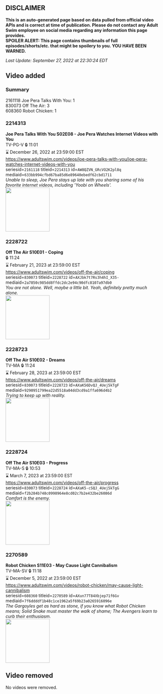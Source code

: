 ## DISCLAIMER
**This is an auto-generated page based on data pulled from official video APIs and is correct at time of publication. Please do not contact any Adult Swim employee on social media regarding any information this page provides.**  
**SPOILER ALERT: This page contains thumbnails of full episodes/shorts/etc. that might be spoilery to you. YOU HAVE BEEN WARNED.**  

_Last Update: September 27, 2022 at 22:30:24 EDT_
## Video added
### Summary
2161118 Joe Pera Talks With You: 1  
830073 Off The Air: 3  
608360 Robot Chicken: 1  
### 2214313
**Joe Pera Talks With You S02E08 - Joe Pera Watches Internet Videos with You**  
TV-PG-V 🔒 11:01  
⌛ December 26, 2022 at 23:59:00 EST  
https://www.adultswim.com/videos/joe-pera-talks-with-you/joe-pera-watches-internet-videos-with-you  
seriesid=`2161118` titleid=`2214313` id=`AW8QZVN_GRcVO2K2pl8q` mediaid=`633bb994cfbd67ba85d6e89640ebedf62cbd1711`  
_Unable to sleep, Joe Pera stays up late with you sharing some of his favorite internet videos, including 'Yoobi on Wheels'._  
<a href="https://media.cdn.adultswim.com/uploads/20191216/thumbnails/2_1912161527318-joeperatalks_208_dup-20191121.jpg"><img src="https://media.cdn.adultswim.com/uploads/20191216/thumbnails/2_1912161527318-joeperatalks_208_dup-20191121.jpg" height="144px" /></a>
### 2228722
**Off The Air S10E01 - Coping**  
 🔒 11:24  
⌛ February 21, 2023 at 23:59:00 EST  
https://www.adultswim.com/videos/off-the-air/coping  
seriesid=`830073` titleid=`2228722` id=`AXJbk7t7Rs3h4hI_X35-` mediaid=`2a7850c985dd8ffdc2dc2e94c90dfc8107a97db0`  
_You are not alone. Well, maybe a little bit. Yeah, definitely pretty much alone._  
<a href="https://media.cdn.adultswim.com/uploads/20200604/thumbnails/2_2064102031-offtheair_1001_Coping.jpg"><img src="https://media.cdn.adultswim.com/uploads/20200604/thumbnails/2_2064102031-offtheair_1001_Coping.jpg" height="144px" /></a>
### 2228723
**Off The Air S10E02 - Dreams**  
TV-MA 🔒 11:24  
⌛ February 28, 2023 at 23:59:00 EST  
https://www.adultswim.com/videos/off-the-air/dreams  
seriesid=`830073` titleid=`2228723` id=`AXaK56DvQJ_4Uej5kTgF` mediaid=`9290951799ea22d5518a04dd3cd9a1ffa696d4b2`  
_Trying to keep up with reality._  
<a href="https://media.cdn.adultswim.com/uploads/20201222/thumbnails/2_201222943216-OTA_1002_Dreams_dup-20201221.jpg"><img src="https://media.cdn.adultswim.com/uploads/20201222/thumbnails/2_201222943216-OTA_1002_Dreams_dup-20201221.jpg" height="144px" /></a>
### 2228724
**Off The Air S10E03 - Progress**  
TV-MA-S 🔒 10:53  
⌛ March 7, 2023 at 23:59:00 EST  
https://www.adultswim.com/videos/off-the-air/progress  
seriesid=`830073` titleid=`2228724` id=`AXaK5-cSQJ_4Uej5kTgG` mediaid=`f2b284b748c0998964e8cd02c7b2e432be26086d`  
_Comfort is the enemy._  
<a href="https://media.cdn.adultswim.com/uploads/20201222/thumbnails/2_201222943400-OTA_1003_Progress_dup-20201217.jpg"><img src="https://media.cdn.adultswim.com/uploads/20201222/thumbnails/2_201222943400-OTA_1003_Progress_dup-20201217.jpg" height="144px" /></a>
### 2270589
**Robot Chicken S11E03 - May Cause Light Cannibalism**  
TV-MA-SV 🔒 11:18  
⌛ December 5, 2022 at 23:59:00 EST  
https://www.adultswim.com/videos/robot-chicken/may-cause-light-cannibalism  
seriesid=`608360` titleid=`2270589` id=`AXun77T84Xbjep71f6Gv` mediaid=`7f6ddddf1b48c1ce1962a5f69b23a0265916096e`  
_The Gargoyles get as hard as stone, if you know what Robot Chicken means; Solid Snake must master the walk of shame; The Avengers learn to curb their enthusiasm._  
<a href="https://media.cdn.adultswim.com/uploads/20210902/thumbnails/2_21921514583-RobotChicken_1102_MayCauseLightCannabalism.png"><img src="https://media.cdn.adultswim.com/uploads/20210902/thumbnails/2_21921514583-RobotChicken_1102_MayCauseLightCannabalism.png" height="144px" /></a>
## Video removed
No videos were removed.  
